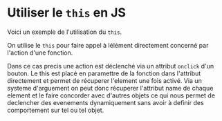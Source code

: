 # Utiliser le `this` en JS

Voici un exemple de l'utilisation du `this`.

On utilise le `this` pour faire appel à lélément directement concerné par l'action d'une fonction.

Dans ce cas precis une action est déclenché via un attribut `onclick` d'un bouton. Le this est placé en paramettre de la fonction dans l'attribut directement et permet de récuperer l'element une fois activé. Via un systeme d'arguement on peut donc récuperer l'attribut name de chaque element et le faire concorder avec d'autres objets ce qui nous permet de declencher des evenements dynamiquement sans avoir à definir des comportement sur tel ou tel objet.
